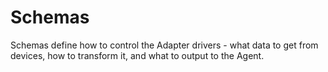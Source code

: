 # Schemas

Schemas define how to control the Adapter drivers - what data to get from devices, how to transform it, and what to output to the Agent.

